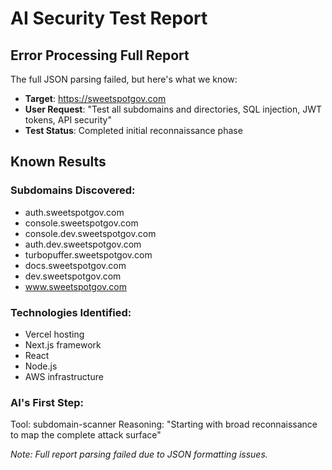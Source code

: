 # AI Security Test Report

## Error Processing Full Report

The full JSON parsing failed, but here's what we know:

- **Target**: https://sweetspotgov.com
- **User Request**: "Test all subdomains and directories, SQL injection, JWT tokens, API security"
- **Test Status**: Completed initial reconnaissance phase

## Known Results

### Subdomains Discovered:
- auth.sweetspotgov.com
- console.sweetspotgov.com  
- console.dev.sweetspotgov.com
- auth.dev.sweetspotgov.com
- turbopuffer.sweetspotgov.com
- docs.sweetspotgov.com
- dev.sweetspotgov.com
- www.sweetspotgov.com

### Technologies Identified:
- Vercel hosting
- Next.js framework
- React
- Node.js
- AWS infrastructure

### AI's First Step:
Tool: subdomain-scanner
Reasoning: "Starting with broad reconnaissance to map the complete attack surface"

*Note: Full report parsing failed due to JSON formatting issues.*
